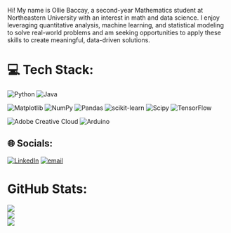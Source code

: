 Hi! My name is Ollie Baccay, a second-year Mathematics student at Northeastern University with an interest in math and data science. I enjoy leveraging quantitative analysis, machine learning, and statistical modeling to solve real-world problems and am seeking opportunities to apply these skills to create meaningful, data-driven solutions.

# 💻 Tech Stack:
![Python](https://img.shields.io/badge/python-3670A0?style=for-the-badge&logo=python&logoColor=ffdd54) ![Java](https://img.shields.io/badge/java-%23ED8B00.svg?style=for-the-badge&logo=openjdk&logoColor=white) 

![Matplotlib](https://img.shields.io/badge/Matplotlib-%23ffffff.svg?style=for-the-badge&logo=Matplotlib&logoColor=black) ![NumPy](https://img.shields.io/badge/numpy-%23013243.svg?style=for-the-badge&logo=numpy&logoColor=white) ![Pandas](https://img.shields.io/badge/pandas-%23150458.svg?style=for-the-badge&logo=pandas&logoColor=white) ![scikit-learn](https://img.shields.io/badge/scikit--learn-%23F7931E.svg?style=for-the-badge&logo=scikit-learn&logoColor=white) ![Scipy](https://img.shields.io/badge/SciPy-%230C55A5.svg?style=for-the-badge&logo=scipy&logoColor=%white) ![TensorFlow](https://img.shields.io/badge/TensorFlow-%23FF6F00.svg?style=for-the-badge&logo=TensorFlow&logoColor=white) 

![Adobe Creative Cloud](https://img.shields.io/badge/Adobe%20Creative%20Cloud-DA1F26.svg?style=for-the-badge&logo=Adobe%20Creative%20Cloud&logoColor=white) ![Arduino](https://img.shields.io/badge/-Arduino-00979D?style=for-the-badge&logo=Arduino&logoColor=white)
## 🌐 Socials:
[![LinkedIn](https://img.shields.io/badge/LinkedIn-%230077B5.svg?logo=linkedin&logoColor=white)](https://linkedin.com/in/oliverbaccay) [![email](https://img.shields.io/badge/Email-D14836?logo=gmail&logoColor=white)](mailto:baccay.o@northeastern.edu) 
# GitHub Stats:
![](https://github-readme-stats.vercel.app/api?username=ollieb216&theme=ayu-mirage&hide_border=false&include_all_commits=false&count_private=false)<br/>
![](https://nirzak-streak-stats.vercel.app/?user=ollieb216&theme=ayu-mirage&hide_border=false)<br/>
![](https://github-readme-stats.vercel.app/api/top-langs/?username=ollieb216&theme=ayu-mirage&hide_border=false&include_all_commits=false&count_private=false&layout=compact)

<!-- Proudly created with GPRM ( https://gprm.itsvg.in ) -->
